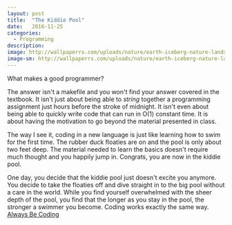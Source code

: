 ```yaml
---
layout: post
title:  "The Kiddie Pool"
date:   2016-11-25
categories:
  - Programming
description:
image: http://wallpaperrs.com/uploads/nature/earth-iceberg-nature-landscape-city-mountain-ocean-moon-sun-sunset-sunlight-hdr-hd-ultra-hd-ice-peng-14297835319.jpg
image-sm: http://wallpaperrs.com/uploads/nature/earth-iceberg-nature-landscape-city-mountain-ocean-moon-sun-sunset-sunlight-hdr-hd-ultra-hd-ice-peng-14297835319.jpg
---
```

What makes a good programmer?

The answer isn't a makefile and you won't find your answer covered in the textbook. It isn't just about being able to *string* together a programming assignment just hours before the stroke of midnight. It isn't even about being able to quickly write code that can run in O(1) constant time. It is about having the motivation to go beyond the material presented in class.

The way I see it, coding in a new language is just like learning how to swim for the first time. The rubber duck floaties are on and the pool is only about two feet deep. The material needed to learn the basics doesn't require much thought and you happily jump in. Congrats, you are now in the kiddie pool.

One day, you decide that the kiddie pool just doesn't excite you anymore. You decide to take the floaties off and dive straight in to the big pool without a care in the world. While you find yourself overwhelmed with the sheer depth of the pool, you find that the longer as you stay in the pool, the stronger a swimmer you become. Coding works exactly the same way. [Always Be Coding][ABC]

[ABC]: https://medium.com/always-be-coding/abc-always-be-coding-d5f8051afce2#.ow2v7q2vd
